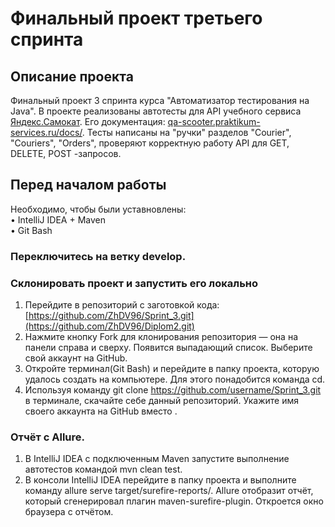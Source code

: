 Финальный проект третьего спринта 
====
## Описание проекта
Финальный проект 3 спринта курса "Автоматизатор тестирования на Java". В проекте реализованы автотесты для API учебного сервиса [Яндекс.Самокат](http://qa-scooter.praktikum-services.ru/). Его документация: [qa-scooter.praktikum-services.ru/docs/](https://qa-scooter.praktikum-services.ru/docs/). Тесты написаны на "ручки" разделов "Courier", "Couriers", "Orders", проверяют корректную работу API для GET, DELETE, POST -запросов.

## Перед началом работы
Необходимо, чтобы были уставновлены:  
•	IntelliJ IDEA + Maven  
•	Git Bash  
### Переключитесь на ветку develop.
### Склонировать проект и запустить его локально
1.	Перейдите в репозиторий с заготовкой кода: [https://github.com/ZhDV96/Sprint_3.git](https://github.com/ZhDV96/Diplom2.git)
2.	Нажмите кнопку Fork для клонирования репозитория — она на панели справа и сверху. Появится выпадающий список. Выберите свой аккаунт на GitHub.
3.	Откройте терминал(Git Bash) и перейдите в папку проекта, которую удалось создать на компьютере. Для этого понадобится команда cd.
4.	Используя команду git clone https://github.com/username/Sprint_3.git в терминале, скачайте себе данный репозиторий. Укажите имя своего аккаунта на GitHub вместо <username>.
### Отчёт с Allure.
1.	В IntelliJ IDEA с подключенным Maven запустите выполнение автотестов командой mvn clean test.
2.	В консоли IntelliJ IDEA перейдите в папку проекта и выполните команду allure serve target/surefire-reports/. Allure отобразит отчёт, который сгенерировал плагин maven-surefire-plugin. Откроется окно браузера с отчётом.
